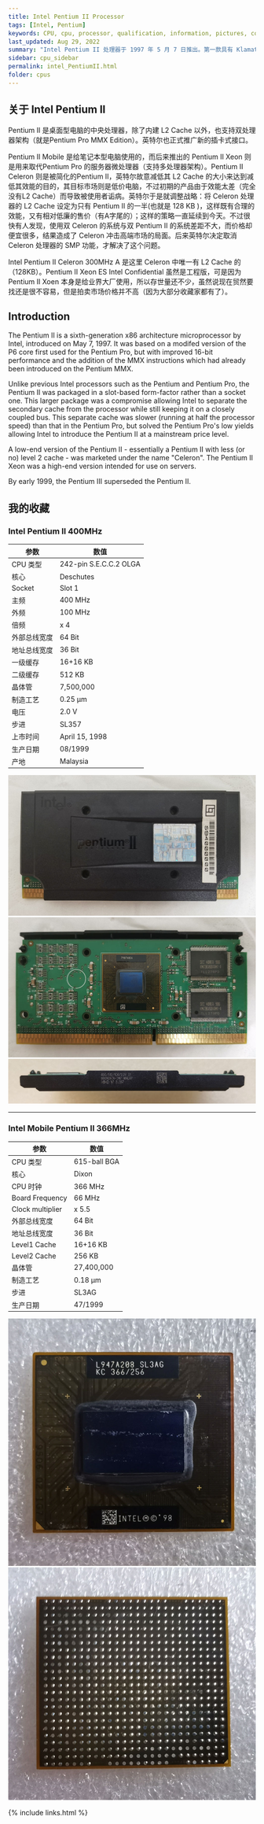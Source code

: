 ```yaml
---
title: Intel Pentium II Processor
tags: [Intel, Pentium]
keywords: CPU, cpu, processor, qualification, information, pictures, core, frequency, chip packaging, packaging, cpu info, x86, collection, amd, cyrix, harris, ibm, idt, iit, intel, motorola, nec, sgs, sgs-thomson, siemens, ST, signetics, mhs, ti, texas instruments, ulsi, umc, weitek, zilog, 808x, 8085, 8088, 8086, 80188, 80186, 80286, 286, 80386, 386, i386, Am386, 386sx, 386dx, 486, i486, 586, 486sx, 486dx, overdrive, 487, pentium, 586, 5x86, 386dlc, 386slc, 486dx2, mmx, ppro, pentium-pro, pro, athlon, duron, z80, dirk oppelt, dirk, oppelt, engineering, sample, samples
last_updated: Aug 29, 2022
summary: "Intel Pentium II 处理器于 1997 年 5 月 7 日推出。第一款具有 Klamath 内核的Pentium II 拥有 750 万个晶体管、512 KB L2 高速缓存，并使用 0.35 微米生产工艺制造。Pentium II 内核基于 Pentium Pro 内核，但经过优化以显着加快运行 16 位代码的速度。它还支持 Pentium MMX 引入的 MMX 指令集扩展。采用 Deschutes 内核的第二代 Pentium II 处理器采用 0.25 微米生产工艺制造。基于新的工艺，从 PII 350 开始实现了 100 MHz 的 FSB，而不是之前习惯的 66 MHz。"
sidebar: cpu_sidebar
permalink: intel_PentiumII.html
folder: cpus
---
```


## 关于 Intel Pentium II

Pentium II 是桌面型电脑的中央处理器，除了内建 L2 Cache 以外，也支持双处理器架构（就是Pentium Pro MMX Edition）。英特尔也正式推广新的插卡式接口。

Pentium II Mobile 是给笔记本型电脑使用的，而后来推出的 Pentium II Xeon 则是用来取代Pentium Pro 的服务器微处理器（支持多处理器架构）。Pentium II Celeron 则是被简化的Pentium II，英特尔故意减低其 L2 Cache 的大小来达到减低其效能的目的，其目标市场则是低价电脑，不过初期的产品由于效能太差（完全没有L2 Cache）而导致被使用者诟病。英特尔于是就调整战略：将 Celeron 处理器的 L2 Cache 设定为只有 Pentium II 的一半(也就是 128 KB )，这样既有合理的效能，又有相对低廉的售价（有A字尾的）；这样的策略一直延续到今天。不过很快有人发现，使用双 Celeron 的系统与双 Pentium II 的系统差距不大，而价格却便宜很多，结果造成了 Celeron 冲击高端市场的局面。后来英特尔决定取消 Celeron 处理器的 SMP 功能，才解决了这个问题。

Intel Pentium II Celeron 300MHz A 是这里 Celeron 中唯一有 L2 Cache 的（128KB）。Pentium II Xeon ES Intel Confidential 虽然是工程版，可是因为 Pentium II Xoen 本身是给业界大厂使用，所以存世量还不少，虽然说现在贸然要找还是很不容易，但是拍卖市场价格并不高（因为大部分收藏家都有了）。

## Introduction

The Pentium II is a sixth-generation x86 architecture microprocessor by Intel, introduced on May 7, 1997. It was based on a modifed version of the P6 core first used for the Pentium Pro, but with improved 16-bit performance and the addition of the MMX instructions which had already been introduced on the Pentium MMX.
 
Unlike previous Intel processors such as the Pentium and Pentium Pro, the Pentium II was packaged in a slot-based form-factor rather than a socket one. This larger package was a compromise allowing Intel to separate the secondary cache from the processor while still keeping it on a closely coupled bus. This separate cache was slower (running at half the processor speed) than that in the Pentium Pro, but solved the Pentium Pro's low yields allowing Intel to introduce the Pentium II at a mainstream price level.
 
A low-end version of the Pentium II - essentially a Pentium II with less (or no) level 2 cache - was marketed under the name "Celeron". The Pentium II Xeon was a high-end version intended for use on servers.
 
By early 1999, the Pentium III superseded the Pentium II.

## 我的收藏

### Intel Pentium II 400MHz

| 参数 | 数值 |
| ------ | ------ |
| CPU 类型 | 242-pin S.E.C.C.2 OLGA |
| 核心 | Deschutes |
| Socket | Slot 1 |
| 主频 | 400 MHz |
| 外频 | 100 MHz |
| 倍频 | x 4 |
| 外部总线宽度 | 64 Bit |
| 地址总线宽度 | 36 Bit |
| 一级缓存 | 16+16 KB |
| 二级缓存 | 512 KB |
| 晶体管 | 7,500,000 |
| 制造工艺 | 0.25 µm |
| 电压 | 2.0 V |
| 步进 | SL357 |
| 上市时间 | April 15, 1998 |
| 生产日期 | 08/1999 |
| 产地 | Malaysia |

![Intel Pentium II 400MHz 正面](/images/cpus/Intel/Intel_Pentium_II_400MHz_1.jpg)
![Intel Pentium II 400MHz 反面](/images/cpus/Intel/Intel_Pentium_II_400MHz_2.jpg)
![Intel Pentium II 400MHz 侧面](/images/cpus/Intel/Intel_Pentium_II_400MHz_3.jpg)

---------

### Intel Mobile Pentium II 366MHz

| 参数 | 数值 |
| ------ | ------ |
| CPU 类型 | 615-ball BGA |
| 核心 | Dixon |
| CPU 时钟 | 366 MHz |
| Board Frequency | 66 MHz |
| Clock multiplier | x 5.5 |
| 外部总线宽度 | 64 Bit |
| 地址总线宽度 | 36 Bit |
| Level1 Cache | 16+16 KB |
| Level2 Cache | 256 KB |
| 晶体管 | 27,400,000 |
| 制造工艺 | 0.18 µm |
| 步进 | SL3AG |
| 生产日期 | 47/1999 |

![Intel Mobile Pentium II 366MHz 正面](/images/cpus/Intel/Intel_Mobile_Pentium_II_366MHz_1.jpg)
![Intel Mobile Pentium II 366MHz 反面](/images/cpus/Intel/Intel_Mobile_Pentium_II_366MHz_2.jpg)

{% include links.html %}
